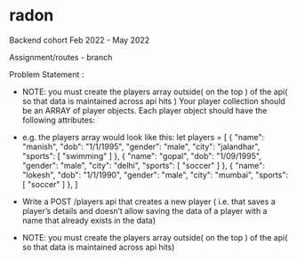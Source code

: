# radon 
Backend cohort Feb 2022 - May 2022

Assignment/routes - branch

Problem Statement :

- NOTE: you must create the players array outside( on the top ) of the api( so that data is maintained across api hits )
Your player collection should be an ARRAY of player objects. Each player object should have the following attributes:

- e.g. the players array would look like this:
let players =
   [
       {
           "name": "manish",
           "dob": "1/1/1995",
           "gender": "male",
           "city": "jalandhar",
           "sports": [
               "swimming"
           ]
       },
       {
           "name": "gopal",
           "dob": "1/09/1995",
           "gender": "male",
           "city": "delhi",
           "sports": [
               "soccer"
           ]
       },
       {
           "name": "lokesh",
           "dob": "1/1/1990",
           "gender": "male",
           "city": "mumbai",
           "sports": [
               "soccer"
           ]
       },
   ]
 

- Write a POST /players api that creates a new player ( i.e. that saves a player’s details and doesn’t allow saving the data of a player with a name that already exists in the data)

- NOTE: you must create the players array outside( on the top ) of the api( so that data is maintained across api hits)

